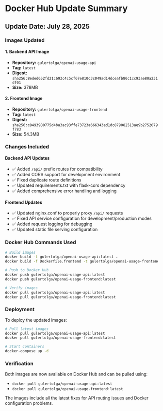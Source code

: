 # Docker Hub Update Summary

## Update Date: July 28, 2025

### Images Updated

#### 1. Backend API Image
- **Repository:** `gulertolga/openai-usage-api`
- **Tag:** `latest`
- **Digest:** `sha256:8eded652fd21c693c4c5cf67e810c3c049ad14dceafb80c1cc93ae80a231df01`
- **Size:** 378MB

#### 2. Frontend Image
- **Repository:** `gulertolga/openai-usage-frontend`
- **Tag:** `latest`
- **Digest:** `sha256:c8493980775d4ba3ac93ffe73723a666343ad1dc879082513ae9b2752079f783`
- **Size:** 54.3MB

### Changes Included

#### Backend API Updates
- ✅ Added `/api/` prefix routes for compatibility
- ✅ Added CORS support for development environment
- ✅ Fixed duplicate route definitions
- ✅ Updated requirements.txt with flask-cors dependency
- ✅ Added comprehensive error handling and logging

#### Frontend Updates
- ✅ Updated nginx.conf to properly proxy `/api/` requests
- ✅ Fixed API service configuration for development/production modes
- ✅ Added request logging for debugging
- ✅ Updated static file serving configuration

### Docker Hub Commands Used

```bash
# Build images
docker build -t gulertolga/openai-usage-api:latest .
docker build -f Dockerfile.frontend -t gulertolga/openai-usage-frontend:latest .

# Push to Docker Hub
docker push gulertolga/openai-usage-api:latest
docker push gulertolga/openai-usage-frontend:latest

# Verify images
docker pull gulertolga/openai-usage-api:latest
docker pull gulertolga/openai-usage-frontend:latest
```

### Deployment

To deploy the updated images:

```bash
# Pull latest images
docker pull gulertolga/openai-usage-api:latest
docker pull gulertolga/openai-usage-frontend:latest

# Start containers
docker-compose up -d
```

### Verification

Both images are now available on Docker Hub and can be pulled using:
- `docker pull gulertolga/openai-usage-api:latest`
- `docker pull gulertolga/openai-usage-frontend:latest`

The images include all the latest fixes for API routing issues and Docker configuration problems. 